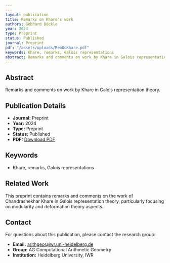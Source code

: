 ```yaml
---
---
layout: publication
title: Remarks on Khare's work
authors: Gebhard Böckle
year: 2024
type: Preprint
status: Published
journal: Preprint
pdf: "/assets/uploads/RemOnKhare.pdf"
keywords: Khare, remarks, Galois representations
abstract: Remarks and comments on work by Khare in Galois representation theory.
---
```



## Abstract

Remarks and comments on work by Khare in Galois representation theory.

## Publication Details

- **Journal:** Preprint
- **Year:** 2024
- **Type:** Preprint
- **Status:** Published
- **PDF:** [Download PDF](/assets/uploads/RemOnKhare.pdf)

## Keywords

- Khare, remarks, Galois representations

## Related Work

This preprint contains remarks and comments on the work of Chandrashekhar Khare in Galois representation theory, particularly focusing on modularity and deformation theory aspects.


## Contact

For questions about this publication, please contact the research group:
- **Email:** arithgeo@iwr.uni-heidelberg.de
- **Group:** AG Computational Arithmetic Geometry
- **Institution:** Heidelberg University, IWR